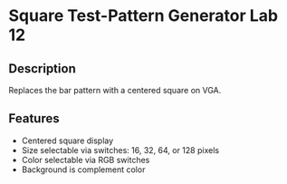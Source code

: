 # Square Test-Pattern Generator Lab 12

## Description
Replaces the bar pattern with a centered square on VGA.

## Features
- Centered square display
- Size selectable via switches: 16, 32, 64, or 128 pixels
- Color selectable via RGB switches
- Background is complement color
